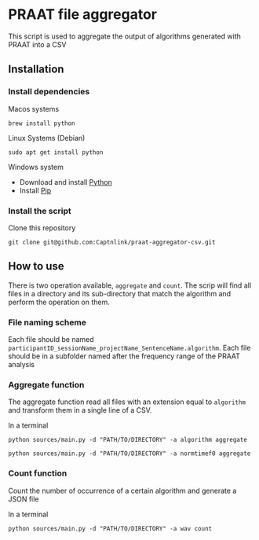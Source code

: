 # PRAAT file aggregator

This script is used to aggregate the output of algorithms generated with PRAAT into a CSV

## Installation

### Install dependencies

Macos systems

``` shell
brew install python
```

Linux Systems (Debian)

``` shell
sudo apt get install python
```

Windows system

- Download and install [Python](https://www.python.org/downloads/)
- Install [Pip](https://www.geeksforgeeks.org/how-to-install-pip-on-windows/)

### Install the script

Clone this repository

``` shell
git clone git@github.com:Captnlink/praat-aggregator-csv.git
```

## How to use

There is two operation available, `aggregate` and `count`.
The scrip will find all files in a directory and its sub-directory that match the algorithm and perform the operation on them.

### File naming scheme

Each file should be named `participantID_sessionName_projectName_SentenceName.algorithm`.
Each file should be in a subfolder named after the frequency range of the PRAAT analysis

### Aggregate function

The aggregate function read all files with an extension equal to `algorithm` and transform them in
a single line of a CSV.

In a terminal

``` shell
python sources/main.py -d "PATH/TO/DIRECTORY" -a algorithm aggregate
```

``` shell
python sources/main.py -d "PATH/TO/DIRECTORY" -a normtimef0 aggregate
```

### Count function

Count the number of occurrence of a certain algorithm and generate a JSON file

In a terminal

``` shell
python sources/main.py -d "PATH/TO/DIRECTORY" -a wav count
```
